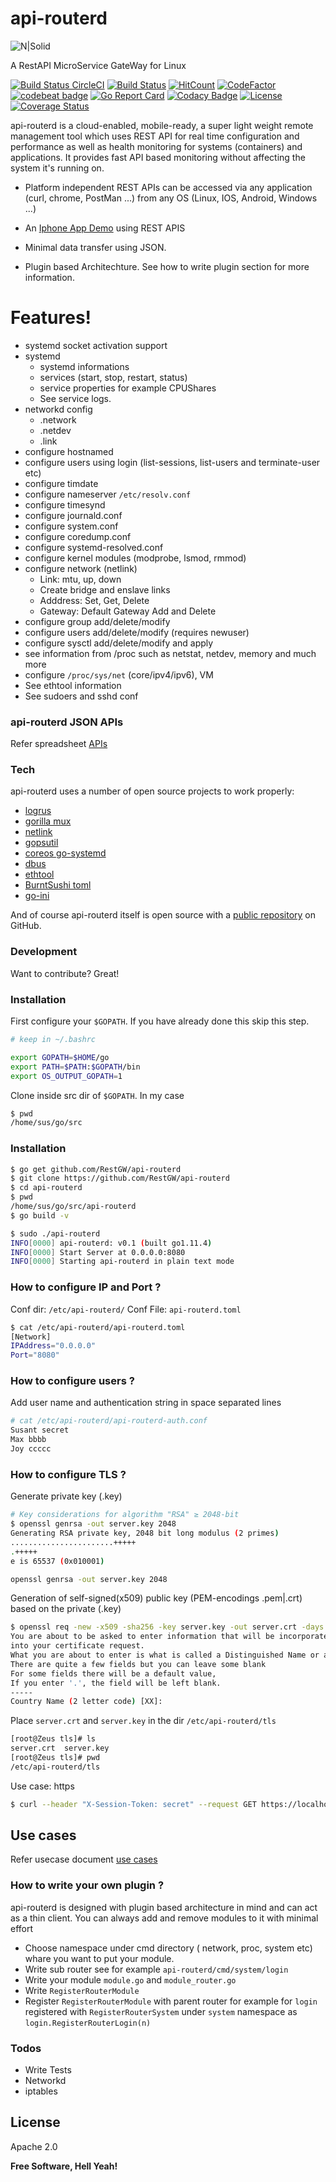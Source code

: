 # api-routerd
![N|Solid](https://ibin.co/4R6Hzr2H7l4A.png)

A RestAPI MicroService GateWay for Linux

[![Build Status CircleCI](https://circleci.com/gh/RestGW/api-routerd.svg?style=svg)](https://circleci.com/gh/RestGW/api-routerd)
[![Build Status](https://travis-ci.org/RestGW/api-routerd.svg?branch=master)](https://travis-ci.org/RestGW/api-routerd)
[![HitCount](http://hits.dwyl.io/ssahani/RestGW/api-routerd.svg)](http://hits.dwyl.io/ssahani/RestGW/api-routerd)
[![CodeFactor](https://www.codefactor.io/repository/github/restgw/api-routerd/badge)](https://www.codefactor.io/repository/github/restgw/api-routerd)
[![codebeat badge](https://codebeat.co/badges/1bdd48c6-4cc1-4255-a11b-9807473e9c3d)](https://codebeat.co/projects/github-com-restgw-api-routerd-master)
[![Go Report Card](https://goreportcard.com/badge/github.com/RestGW/api-routerd)](https://goreportcard.com/report/github.com/RestGW/api-routerd)
[![Codacy Badge](https://api.codacy.com/project/badge/Grade/5094d66b86f44522b3de7381a0bba5a1)](https://app.codacy.com/app/ssahani/api-routerd?utm_source=github.com&utm_medium=referral&utm_content=RestGW/api-routerd&utm_campaign=Badge_Grade_Dashboard)
[![License](https://img.shields.io/badge/License-Apache%202.0-blue.svg)](https://opensource.org/licenses/Apache-2.0)
[![Coverage Status](https://coveralls.io/repos/github/RestGW/api-routerd/badge.svg?branch=master)](https://coveralls.io/github/RestGW/api-routerd?branch=master)


api-routerd is a cloud-enabled, mobile-ready, a super light weight remote management tool which uses REST API for real time configuration and performance as well as health monitoring for systems (containers) and applications. It provides fast API based monitoring without affecting the system it's running on.

- Platform independent REST APIs can be accessed via any application (curl, chrome, PostMan ...) from any OS (Linux, IOS, Android, Windows ...)
- An [Iphone App Demo](https://www.linkedin.com/feed/update/urn:li:activity:6486243669560127488) using REST APIS
- Minimal data transfer using JSON.

- Plugin based Architechture. See how to write plugin section for more information.

# Features!

- systemd socket activation support
- systemd
  - systemd informations
  - services (start, stop, restart, status)
  - service properties for example CPUShares
  - See service logs.
- networkd config
  - .network
  - .netdev
  - .link
- configure hostnamed
- configure users using login (list-sessions, list-users and terminate-user etc)
- configure timdate
- configure nameserver ```/etc/resolv.conf```
- configure timesynd
- configure journald.conf
- configure system.conf
- configure coredump.conf
- configure systemd-resolved.conf
- configure kernel modules (modprobe, lsmod, rmmod)
- configure network (netlink)
  - Link: mtu, up, down
  - Create bridge and enslave links
  - Adddress: Set, Get, Delete
  - Gateway: Default Gateway Add and Delete
- configure group add/delete/modify
- configure users add/delete/modify (requires newuser)
- configure sysctl add/delete/modify and apply
- see information from /proc such as netstat, netdev, memory and much more
- configure ```/proc/sys/net``` (core/ipv4/ipv6), VM
- See ethtool information
- See sudoers and sshd conf

### api-routerd JSON APIs

 Refer spreadsheet [APIs](https://docs.google.com/spreadsheets/d/e/2PACX-1vTl2Vmp-BdTE5Vgi_PiW-qKPJnbLxdSso9kT2GAkAxCu_iWrw3_PZLlEuyXz0lbFgd7DoofXlmmb3dP/pubhtml
)

### Tech

api-routerd uses a number of open source projects to work properly:

* [logrus](github.com/sirupsen/logrus)
* [gorilla mux](github.com/gorilla/mux)
* [netlink](github.com/vishvananda/netlink)
* [gopsutil](github.com/shirou/gopsutil)
* [coreos go-systemd](github.com/coreos/go-systemd)
* [dbus](github.com/godbus/dbus)
* [ethtool](github.com/safchain/ethtool)
* [BurntSushi toml](github.com/BurntSushi/toml)
* [go-ini](github.com/go-ini/ini)


And of course api-routerd itself is open source with a [public repository][git-repo-url]
 on GitHub.

### Development

Want to contribute? Great!

### Installation

First configure your ```$GOPATH```. If you have already done this skip this step.

```sh
# keep in ~/.bashrc
```

```sh
export GOPATH=$HOME/go
export PATH=$PATH:$GOPATH/bin
export OS_OUTPUT_GOPATH=1
```

Clone inside src dir of ```$GOPATH```. In my case

```sh
$ pwd
/home/sus/go/src
```

### Installation

```sh
$ go get github.com/RestGW/api-routerd
$ git clone https://github.com/RestGW/api-routerd
$ cd api-routerd
$ pwd
/home/sus/go/src/api-routerd
$ go build -v

$ sudo ./api-routerd
INFO[0000] api-routerd: v0.1 (built go1.11.4)
INFO[0000] Start Server at 0.0.0.0:8080
INFO[0000] Starting api-routerd in plain text mode

```

### How to configure IP and Port ?

Conf dir: ```/etc/api-routerd/```
Conf File: ```api-routerd.toml```

```sh
$ cat /etc/api-routerd/api-routerd.toml
[Network]
IPAddress="0.0.0.0"
Port="8080"
```

### How to configure users ?

Add user name and authentication string in space separated lines

```sh
# cat /etc/api-routerd/api-routerd-auth.conf
Susant secret
Max bbbb
Joy ccccc
```

### How to configure TLS ?

Generate private key (.key)

```sh
# Key considerations for algorithm "RSA" ≥ 2048-bit
$ openssl genrsa -out server.key 2048
Generating RSA private key, 2048 bit long modulus (2 primes)
.......................+++++
.+++++
e is 65537 (0x010001)

openssl genrsa -out server.key 2048
```

Generation of self-signed(x509) public key (PEM-encodings .pem|.crt) based on the private (.key)

```sh
$ openssl req -new -x509 -sha256 -key server.key -out server.crt -days 3650
You are about to be asked to enter information that will be incorporated
into your certificate request.
What you are about to enter is what is called a Distinguished Name or a DN.
There are quite a few fields but you can leave some blank
For some fields there will be a default value,
If you enter '.', the field will be left blank.
-----
Country Name (2 letter code) [XX]:

```

Place ```server.crt``` and ```server.key``` in the dir ```/etc/api-routerd/tls```

```sh
[root@Zeus tls]# ls
server.crt  server.key
[root@Zeus tls]# pwd
/etc/api-routerd/tls

```

Use case: https

```sh
$ curl --header "X-Session-Token: secret" --request GET https://localhost:8080/api/network/ethtool/vmnet8/get-link-features -k --tlsv1.2

```
## Use cases

Refer usecase document [use cases](https://github.com/RestGW/api-routerd/blob/master/examples.md)

### How to write your own plugin ?

api-routerd is designed with plugin based architecture in mind and can act as a thin client. You can always add and remove modules to it with minimal effort

* Choose namespace under cmd directory ( network, proc, system etc) whare you want to put your module. 
* Write sub router see for example ```api-routerd/cmd/system/login```
* Write your module ```module.go``` and  ```module_router.go```
* Write ```RegisterRouterModule```
* Register ```RegisterRouterModule``` with parent router for example for ```login``` registered with
  ```RegisterRouterSystem``` under ```system``` namespace as ```login.RegisterRouterLogin(n)```

### Todos

 - Write Tests
 - Networkd
 - iptables

License
----

Apache 2.0


**Free Software, Hell Yeah!**

[//]: # (These are reference links used in the body of this note and get stripped out when the markdown processor does its job. There is no need to format nicely because it shouldn't be seen. Thanks SO - http://stackoverflow.com/questions/4823468/store-comments-in-markdown-syntax)

   [git-repo-url]: <git@github.com:RestGW/api-routerd.git>
